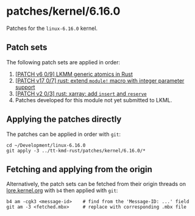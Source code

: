 # patches/kernel/6.16.0

Patches for the `linux-6.16.0` kernel.

## Patch sets

The following patch sets are applied in order:

1. [[PATCH v6 0/9] LKMM generic atomics in Rust](https://lore.kernel.org/rust-for-linux/20250710060052.11955-1-boqun.feng@gmail.com/)
2. [[PATCH v17 0/7] rust: extend `module!` macro with integer parameter support](https://lore.kernel.org/rust-for-linux/20250711-module-params-v3-v17-0-cf9b10d4923d@kernel.org/)
3. [[PATCH v2 0/3] rust: xarray: add `insert` and `reserve`](https://lore.kernel.org/rust-for-linux/20250713-xarray-insert-reserve-v2-0-b939645808a2@gmail.com/)
4. Patches developed for this module not yet submitted to LKML.

## Applying the patches directly

The patches can be applied in order with `git`:

```shell
cd ~/Development/linux-6.16.0
git apply -3 ../tt-kmd-rust/patches/kernel/6.16.0/*
```

## Fetching and applying from the origin

Alternatively, the patch sets can be fetched from their origin threads on [lore.kernel.org](https://lore.kernel.org) with `b4` then applied with `git`:

```shell
b4 am -cgk3 <message-id>    # find from the 'Message-ID: ...' field
git am -3 <fetched.mbx>     # replace with corresponding .mbx file
```
